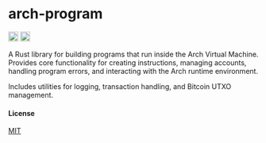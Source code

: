 # arch-program

[<img alt="crates.io" src="https://img.shields.io/crates/v/arch-program.svg?style=for-the-badge&color=fc8d62&logo=rust" height="20">](https://crates.io/crates/arch-program)
[<img alt="docs.rs" src="https://img.shields.io/badge/docs.rs-arch_program?style=for-the-badge&labelColor=555555&logo=docs.rs" height="20">](https://docs.rs/arch-program)

A Rust library for building programs that run inside the Arch Virtual Machine. Provides core functionality for creating instructions, managing accounts, handling program errors, and interacting with the Arch runtime environment. 

Includes utilities for logging, transaction handling, and Bitcoin UTXO management.

#### License

[MIT](https://github.com/Arch-Network/arch-program/blob/main/Cargo.toml#L6C1-L6C16)
